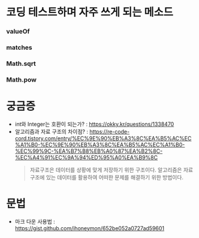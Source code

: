 # 코딩 테스트하며 자주 쓰게 되는 메소드

### valueOf

### matches

### Math.sqrt

### Math.pow

# 궁금증

- int와 Integer는 호환이 되는가? : https://okky.kr/questions/1338470
- 알고리즘과 자료 구조의 차이점? : https://re-code-cord.tistory.com/entry/%EC%9E%90%EB%A3%8C%EA%B5%AC%EC%A1%B0-%EC%9E%90%EB%A3%8C%EA%B5%AC%EC%A1%B0-%EC%99%9C-%EA%B7%B8%EB%A0%87%EA%B2%8C-%EC%A4%91%EC%9A%94%ED%95%A0%EA%B9%8C
  > 자료구조은 데이터를 상황에 맞게 저장하기 위한 구조이다.
  > 알고리즘은 자료구조에 있는 데이터를 활용하여 어떠한 문제를 해결하기 위한 방법이다.
# 문법

- 마크 다운 사용법 : https://gist.github.com/ihoneymon/652be052a0727ad59601
